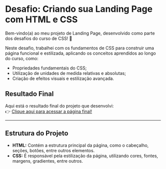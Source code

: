 # Desafio: Criando sua Landing Page com HTML e CSS

Bem-vindo(a) ao meu projeto de Landing Page, desenvolvido como parte dos desafios do curso de CSS! 🎉  

Neste desafio, trabalhei com os fundamentos de CSS para construir uma página funcional e estilizada, aplicando os conceitos aprendidos ao longo do curso, como:  
- Propriedades fundamentais do CSS;  
- Utilização de unidades de medida relativas e absolutas;  
- Criação de efeitos visuais e estilização avançada.  

## Resultado Final  
Aqui está o resultado final do projeto que desenvolvi:   
👉 [Clique aqui para acessar a página final!](https://TiagoLeopoldo.github.io/DESAFIODIO-trilha-css-desafio-01-main)

---

## Estrutura do Projeto  
- **HTML:** Contém a estrutura principal da página, como o cabeçalho, seções, botões, entre outros elementos.  
- **CSS:** É responsável pela estilização da página, utilizando cores, fontes, margens, gradientes, entre outros.  

